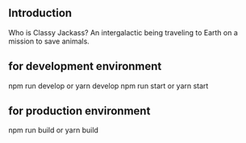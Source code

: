 
## Introduction

Who is Classy Jackass? An intergalactic being traveling to Earth on a mission to save animals.

## for development environment
npm run develop or yarn develop
npm run start or yarn start

## for production environment
npm run build or yarn build